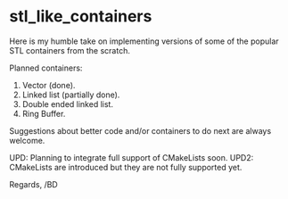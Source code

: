 # stl_like_containers

Here is my humble take on implementing versions of some of the popular STL containers from the scratch.

Planned containers:
1. Vector (done).
2. Linked list (partially done).
3. Double ended linked list.
4. Ring Buffer.

Suggestions about better code and/or containers to do next are always welcome. 

UPD:  Planning to integrate full support of CMakeLists soon.
UPD2: CMakeLists are introduced but they are not fully supported yet.

Regards,
/BD
